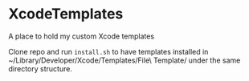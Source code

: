 # XcodeTemplates
A place to hold my custom Xcode templates

Clone repo and run `install.sh` to have templates installed in ~/Library/Developer/Xcode/Templates/File\ Template/ under the same directory structure.
